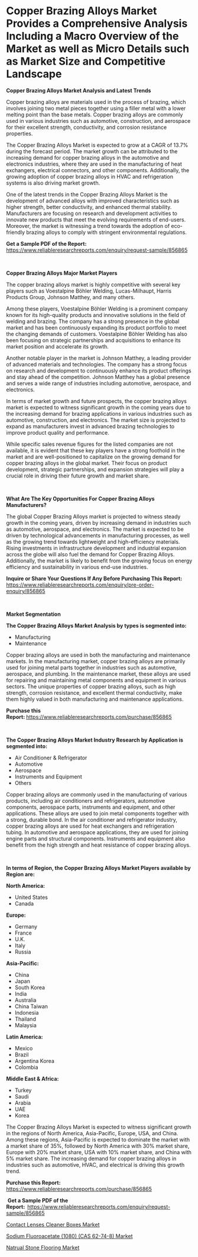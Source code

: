 <p><h1>Copper Brazing Alloys Market Provides a Comprehensive Analysis Including a Macro Overview of the Market as well as Micro Details such as Market Size and Competitive Landscape</h1></p><p><strong>Copper Brazing Alloys Market Analysis and Latest Trends</strong></p>
<p><p>Copper brazing alloys are materials used in the process of brazing, which involves joining two metal pieces together using a filler metal with a lower melting point than the base metals. Copper brazing alloys are commonly used in various industries such as automotive, construction, and aerospace for their excellent strength, conductivity, and corrosion resistance properties.</p><p>The Copper Brazing Alloys Market is expected to grow at a CAGR of 13.7% during the forecast period. The market growth can be attributed to the increasing demand for copper brazing alloys in the automotive and electronics industries, where they are used in the manufacturing of heat exchangers, electrical connectors, and other components. Additionally, the growing adoption of copper brazing alloys in HVAC and refrigeration systems is also driving market growth.</p><p>One of the latest trends in the Copper Brazing Alloys Market is the development of advanced alloys with improved characteristics such as higher strength, better conductivity, and enhanced thermal stability. Manufacturers are focusing on research and development activities to innovate new products that meet the evolving requirements of end-users. Moreover, the market is witnessing a trend towards the adoption of eco-friendly brazing alloys to comply with stringent environmental regulations.</p></p>
<p><strong>Get a Sample PDF of the Report:&nbsp;</strong> <a href="https://www.reliableresearchreports.com/enquiry/request-sample/856865">https://www.reliableresearchreports.com/enquiry/request-sample/856865</a></p>
<p>&nbsp;</p>
<p><strong>Copper Brazing Alloys Major Market Players</strong></p>
<p><p>The copper brazing alloys market is highly competitive with several key players such as Voestalpine Böhler Welding, Lucas-Milhaupt, Harris Products Group, Johnson Matthey, and many others. </p><p>Among these players, Voestalpine Böhler Welding is a prominent company known for its high-quality products and innovative solutions in the field of welding and brazing. The company has a strong presence in the global market and has been continuously expanding its product portfolio to meet the changing demands of customers. Voestalpine Böhler Welding has also been focusing on strategic partnerships and acquisitions to enhance its market position and accelerate its growth.</p><p>Another notable player in the market is Johnson Matthey, a leading provider of advanced materials and technologies. The company has a strong focus on research and development to continuously enhance its product offerings and stay ahead of the competition. Johnson Matthey has a global presence and serves a wide range of industries including automotive, aerospace, and electronics.</p><p>In terms of market growth and future prospects, the copper brazing alloys market is expected to witness significant growth in the coming years due to the increasing demand for brazing applications in various industries such as automotive, construction, and electronics. The market size is projected to expand as manufacturers invest in advanced brazing technologies to improve product quality and performance.</p><p>While specific sales revenue figures for the listed companies are not available, it is evident that these key players have a strong foothold in the market and are well-positioned to capitalize on the growing demand for copper brazing alloys in the global market. Their focus on product development, strategic partnerships, and expansion strategies will play a crucial role in driving their future growth and market share.</p></p>
<p>&nbsp;</p>
<p><strong>What Are The Key Opportunities For Copper Brazing Alloys Manufacturers?</strong></p>
<p><p>The global Copper Brazing Alloys market is projected to witness steady growth in the coming years, driven by increasing demand in industries such as automotive, aerospace, and electronics. The market is expected to be driven by technological advancements in manufacturing processes, as well as the growing trend towards lightweight and high-efficiency materials. Rising investments in infrastructure development and industrial expansion across the globe will also fuel the demand for Copper Brazing Alloys. Additionally, the market is likely to benefit from the growing focus on energy efficiency and sustainability in various end-use industries.</p></p>
<p><strong>Inquire or Share Your Questions If Any Before Purchasing This Report:</strong> <a href="https://www.reliableresearchreports.com/enquiry/pre-order-enquiry/856865">https://www.reliableresearchreports.com/enquiry/pre-order-enquiry/856865</a></p>
<p>&nbsp;</p>
<p><strong>Market Segmentation</strong></p>
<p><strong>The Copper Brazing Alloys Market Analysis by types is segmented into:</strong></p>
<p><ul><li>Manufacturing</li><li>Maintenance</li></ul></p>
<p><p>Copper brazing alloys are used in both the manufacturing and maintenance markets. In the manufacturing market, copper brazing alloys are primarily used for joining metal parts together in industries such as automotive, aerospace, and plumbing. In the maintenance market, these alloys are used for repairing and maintaining metal components and equipment in various sectors. The unique properties of copper brazing alloys, such as high strength, corrosion resistance, and excellent thermal conductivity, make them highly valued in both manufacturing and maintenance applications.</p></p>
<p><strong>Purchase this Report:&nbsp;</strong><a href="https://www.reliableresearchreports.com/purchase/856865">https://www.reliableresearchreports.com/purchase/856865</a></p>
<p>&nbsp;</p>
<p><strong>The Copper Brazing Alloys Market Industry Research by Application is segmented into:</strong></p>
<p><ul><li>Air Conditioner & Refrigerator</li><li>Automotive</li><li>Aerospace</li><li>Instruments and Equipment</li><li>Others</li></ul></p>
<p><p>Copper brazing alloys are commonly used in the manufacturing of various products, including air conditioners and refrigerators, automotive components, aerospace parts, instruments and equipment, and other applications. These alloys are used to join metal components together with a strong, durable bond. In the air conditioner and refrigerator industry, copper brazing alloys are used for heat exchangers and refrigeration tubing. In automotive and aerospace applications, they are used for joining engine parts and structural components. Instruments and equipment also benefit from the high strength and heat resistance of copper brazing alloys.</p></p>
<p>&nbsp;</p>
<p><strong>In terms of Region, the Copper Brazing Alloys Market Players available by Region are:</strong></p>
<p>
    <p> <strong> North America: </strong>
        <ul>
            <li>United States</li>
            <li>Canada</li>
        </ul>
        </p> 
    <p> <strong> Europe: </strong>
        <ul>
            <li>Germany</li>
            <li>France</li>
            <li>U.K.</li>
            <li>Italy</li>
            <li>Russia</li>
        </ul>
        </p> 
    <p> <strong> Asia-Pacific: </strong>
        <ul>
            <li>China</li>
            <li>Japan</li>
            <li>South Korea</li>
            <li>India</li>
            <li>Australia</li>
            <li>China Taiwan</li>
            <li>Indonesia</li>
            <li>Thailand</li>
            <li>Malaysia</li>
        </ul>
        </p> 
    <p> <strong> Latin America: </strong>
        <ul>
            <li>Mexico</li>
            <li>Brazil</li>
            <li>Argentina Korea</li>
            <li>Colombia</li>
        </ul>
        </p> 
    <p> <strong> Middle East & Africa: </strong>
        <ul>
            <li>Turkey</li>
            <li>Saudi</li>
            <li>Arabia</li>
            <li>UAE</li>
            <li>Korea</li>
        </ul>
    </p>
    </p>
<p><p>The Copper Brazing Alloys Market is expected to witness significant growth in the regions of North America, Asia-Pacific, Europe, USA, and China. Among these regions, Asia-Pacific is expected to dominate the market with a market share of 35%, followed by North America with 30% market share, Europe with 20% market share, USA with 10% market share, and China with 5% market share. The increasing demand for copper brazing alloys in industries such as automotive, HVAC, and electrical is driving this growth trend.</p></p>
<p><strong>Purchase this Report: </strong><a href="https://www.reliableresearchreports.com/purchase/856865">https://www.reliableresearchreports.com/purchase/856865</a></p>
<p>&nbsp;<strong>Get a Sample PDF of the Report:&nbsp;&nbsp;</strong><a href="https://www.reliableresearchreports.com/enquiry/request-sample/856865">https://www.reliableresearchreports.com/enquiry/request-sample/856865</a></p>
<p><strong></strong></p>
<p><p><a href="https://view.publitas.com/reportprime-1/contact-lenses-cleaner-boxes-market-challenges-opportunities-and-growth-drivers-and-major-market-players-forecasted-for-period-from-2023-2030/">Contact Lenses Cleaner Boxes Market</a></p><p><a href="https://view.publitas.com/reportprime-1/sodium-fluoroacetate-1080-cas-62-74-8-market-size-and-examines-its-market-scope-with-a-primary-focus-on-growth-opportunities-and-forecasted-trends-spanning-from-2023-to-2030/">Sodium Fluoroacetate (1080) (CAS 62-74-8) Market</a></p><p><a href="https://view.publitas.com/reportprime-1/global-natrual-stone-flooring-market-size-and-market-trends-insights-and-projections-from-2023-to-2030/">Natrual Stone Flooring Market</a></p></p>